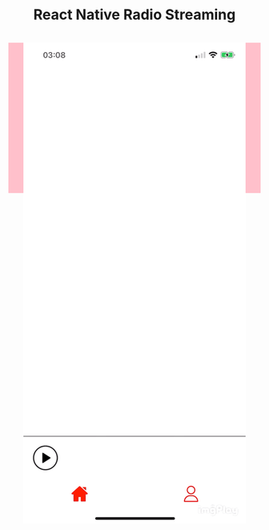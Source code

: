 <h1 align="center">
    <p>React Native Radio Streaming</p>
</h1>

<h1 align="center" style="height:300px;background-color:pink;">
    <img src="demonstrationApp.gif">
</h1>
